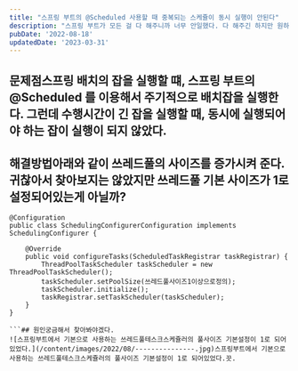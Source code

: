 ```yaml
---
title: "스프링 부트의 @Scheduled 사용할 때 중복되는 스케쥴이 동시 실행이 안된다"
description: "스프링 부트가 모든 걸 다 해주니까 너무 안일했다. 다 해주긴 하지만 원하는대로 다 해주진 않는다."
pubDate: '2022-08-18'
updatedDate: '2023-03-31'
---
```


## 문제점스프링 배치의 잡을 실행할 떄, 스프링 부트의 @Scheduled 를 이용해서 주기적으로 배치잡을 실행한다. 그런데 수행시간이 긴 잡을 실행할 때, 동시에 실행되어야 하는 잡이 실행이 되지 않았다.
## 해결방법아래와 같이 쓰레드풀의 사이즈를 증가시켜 준다. 귀찮아서 찾아보지는 않았지만 쓰레드풀 기본 사이즈가 1로 설정되어있는게 아닐까?
```
@Configuration
public class SchedulingConfigurerConfiguration implements SchedulingConfigurer {
 
    @Override
    public void configureTasks(ScheduledTaskRegistrar taskRegistrar) {
        ThreadPoolTaskScheduler taskScheduler = new ThreadPoolTaskScheduler();
        taskScheduler.setPoolSize(쓰레드풀사이즈1이상으로정의);
        taskScheduler.initialize();
        taskRegistrar.setTaskScheduler(taskScheduler);
    }
}

```## 원인궁금해서 찾아봐야겠다.
![스프링부트에서 기본으로 사용하는 쓰레드풀테스크스케쥴러의 풀사이즈 기본설정이 1로 되어있었다.](/content/images/2022/08/---------------.jpg)스프링부트에서 기본으로 사용하는 쓰레드풀테스크스케쥴러의 풀사이즈 기본설정이 1로 되어있었다.끗.